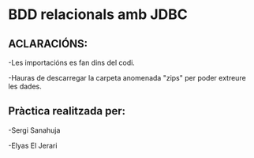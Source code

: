 # BDD relacionals amb JDBC
  
## ACLARACIÓNS:
  -Les importacións es fan dins del codi.
  
  -Hauras de descarregar la carpeta anomenada "zips" per poder extreure les dades.
  
  ## Pràctica realitzada per:
  -Sergi Sanahuja
  
  -Elyas El Jerari
